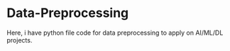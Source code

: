 # Data-Preprocessing

Here, i have python file code for data preprocessing to apply on AI/ML/DL projects.
